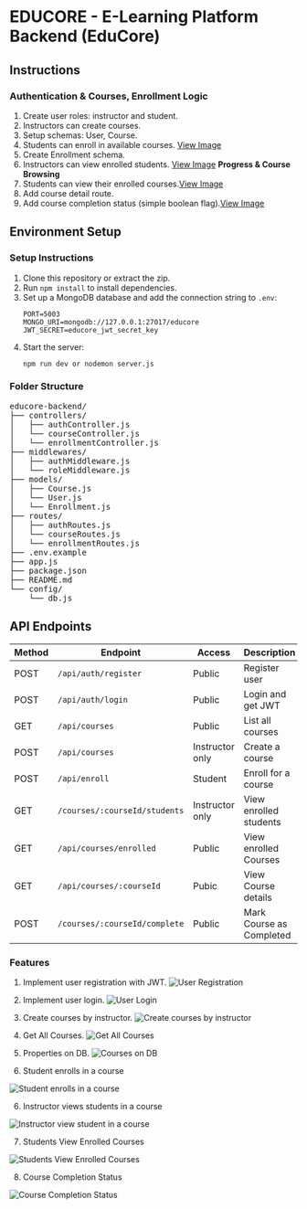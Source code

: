 # EDUCORE - E-Learning Platform Backend (EduCore) 
## Instructions
### Authentication & Courses, Enrollment Logic
1. Create user roles: instructor and student.
2. Instructors can create courses.
3. Setup schemas: User, Course. 
4. Students can enroll in available courses. [View Image](#enroll)
5. Create Enrollment schema.
6. Instructors can view enrolled students. [View Image](#view-enroll)
   <strong>Progress & Course Browsing</strong>
7. Students can view their enrolled courses.[View Image](#students-view-enrollcourse)
8. Add course detail route.
9. Add course completion status (simple boolean flag).[View Image](#completion-status)

## Environment Setup
### Setup Instructions
1. Clone this repository or extract the zip.
2. Run `npm install` to install dependencies.
3. Set up a MongoDB database and add the connection string to `.env`:
   ```
   PORT=5003
   MONGO_URI=mongodb://127.0.0.1:27017/educore
   JWT_SECRET=educore_jwt_secret_key
   ```
4. Start the server:
   ```
   npm run dev or nodemon server.js
   ```

### Folder Structure
<pre>
educore-backend/
├── controllers/
│   ├── authController.js
│   └── courseController.js
│   └── enrollmentController.js
├── middlewares/
│   ├── authMiddleware.js
│   └── roleMiddleware.js
├── models/
│   ├── Course.js
│   └── User.js
│   └── Enrollment.js
├── routes/
│   ├── authRoutes.js
│   └── courseRoutes.js
│   └── enrollmentRoutes.js
├── .env.example
├── app.js
├── package.json
├── README.md
└── config/
    └── db.js
</pre>


## API Endpoints

| Method | Endpoint                   | Access           | Description                   |
| ------ | -------------------------  | ---------------- | --------------------          |
| POST   | `/api/auth/register`       | Public           | Register user                 |
| POST   | `/api/auth/login`          | Public           | Login and get JWT             |
| GET    | `/api/courses   `          | Public           | List all courses              |
| POST   | `/api/courses   `          | Instructor only  | Create a course               |
| POST   | `/api/enroll    `          | Student          | Enroll for a course           |
| GET    | `/courses/:courseId/students`| Instructor only | View enrolled students        |
| GET    | `/api/courses/enrolled`     | Public           | View enrolled Courses         |
| GET    | `/api/courses/:courseId`    | Pubic            | View Course details           |
| POST   | `/courses/:courseId/complete`| Public          | Mark Course as Completed      |


### Features
1. Implement user registration with JWT.
![User Registration](screenshots/register.png)

2. Implement user login.
![User Login](screenshots/login.png)

2. Create courses by instructor.
![Create courses by instructor](screenshots/create-course.png)

3. Get All Courses.
![Get All Courses](screenshots/get-all-courses.png)

4. Properties on DB.
![Courses on DB](screenshots/coursesDB.png)

5. <p id="enroll">Student enrolls in a course</p>
![Student enrolls in a course](screenshots/enroll_course.png)

6. <p id="view-enroll">Instructor views students in a course</p>
![Instructor view student in a course](screenshots/view_student_in_a_course.png)

7. <p id="students-view-enrollcourse">Students View Enrolled Courses</p>
![Students View Enrolled Courses](screenshots/students-view-enrollcourse.png)

8. <p id="completion-status">Course Completion Status</p>
![Course Completion Status](screenshots/completion-status.png)


